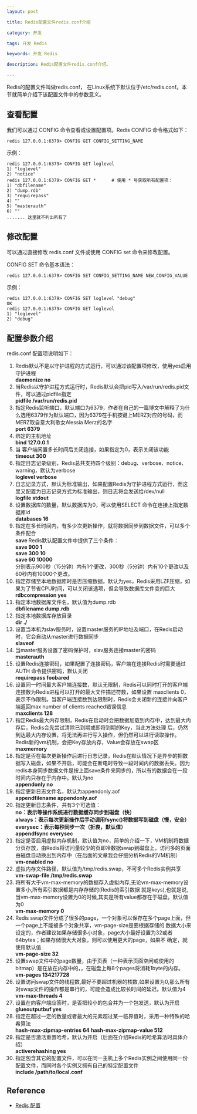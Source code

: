 ```yaml
---
layout: post

title: Redis配置文件redis.conf介绍

category: 开发

tags: 开发 Redis

keywords: 开发 Redis

description: Redis配置文件redis.conf介绍。

---
```


Redis的配置文件叫做redis.conf， 在Linux系统下默认位于/etc/redis.conf。本节就简单介绍下该配置文件中的参数意义。

## 查看配置
我们可以通过 CONFIG 命令查看或设置配置项。Redis CONFIG 命令格式如下：

	redis 127.0.0.1:6379> CONFIG GET CONFIG_SETTING_NAME

示例：
	
	redis 127.0.0.1:6379> CONFIG GET loglevel
	1) "loglevel"
	2) "notice"
	redis 127.0.0.1:6379> CONFIG GET *		# 使用 * 号获取所有配置项：
	1) "dbfilename"
  	2) "dump.rdb"
  	3) "requirepass"
  	4) ""
  	5) "masterauth"
  	6) ""
	....... 这里就不列出所有了

## 修改配置
可以通过直接修改 redis.conf 文件或使用 CONFIG set 命令来修改配置。

CONFIG SET 命令基本语法：  

	redis 127.0.0.1:6379> CONFIG SET CONFIG_SETTING_NAME NEW_CONFIG_VALUE

示例：

	redis 127.0.0.1:6379> CONFIG SET loglevel "debug"
	OK
	redis 127.0.0.1:6379> CONFIG GET loglevel
	1) "loglevel"
	2) "debug"

## 配置参数介绍
redis.conf 配置项说明如下：

1. Redis默认不是以守护进程的方式运行，可以通过该配置项修改，使用yes启用守护进程  
	**daemonize no**
2. 当Redis以守护进程方式运行时，Redis默认会把pid写入/var/run/redis.pid文件，可以通过pidfile指定  
    **pidfile /var/run/redis.pid**
3. 指定Redis监听端口，默认端口为6379，作者在自己的一篇博文中解释了为什么选用6379作为默认端口，因为6379在手机按键上MERZ对应的号码，而MERZ取自意大利歌女Alessia Merz的名字  
    **port 6379**
4. 绑定的主机地址  
    **bind 127.0.0.1**
5. 当 客户端闲置多长时间后关闭连接，如果指定为0，表示关闭该功能    
    **timeout 300**
6. 指定日志记录级别，Redis总共支持四个级别：debug、verbose、notice、warning，默认为verbose  
    **loglevel verbose**
7. 日志记录方式，默认为标准输出，如果配置Redis为守护进程方式运行，而这里又配置为日志记录方式为标准输出，则日志将会发送给/dev/null  
    **logfile stdout**
8. 设置数据库的数量，默认数据库为0，可以使用SELECT <dbid>命令在连接上指定数据库id  
    **databases 16**
9. 指定在多长时间内，有多少次更新操作，就将数据同步到数据文件，可以多个条件配合  
    **save <seconds> <changes>**
    Redis默认配置文件中提供了三个条件：  
    **save 900 1**  
    **save 300 10**  
    **save 60 10000**  
    分别表示900秒（15分钟）内有1个更改，300秒（5分钟）内有10个更改以及60秒内有10000个更改。 
10. 指定存储至本地数据库时是否压缩数据，默认为yes，Redis采用LZF压缩，如果为了节省CPU时间，可以关闭该选项，但会导致数据库文件变的巨大  
    **rdbcompression yes**
11. 指定本地数据库文件名，默认值为dump.rdb  
    **dbfilename dump.rdb**
12. 指定本地数据库存放目录  
    **dir ./**
13. 设置当本机为slav服务时，设置master服务的IP地址及端口，在Redis启动时，它会自动从master进行数据同步  
    **slaveof <masterip> <masterport>**
14. 当master服务设置了密码保护时，slav服务连接master的密码  
    **masterauth <master-password>**
15. 设置Redis连接密码，如果配置了连接密码，客户端在连接Redis时需要通过AUTH <password>命令提供密码，默认关闭  
    **requirepass foobared**
16. 设置同一时间最大客户端连接数，默认无限制，Redis可以同时打开的客户端连接数为Redis进程可以打开的最大文件描述符数，如果设置 maxclients 0，表示不作限制。当客户端连接数到达限制时，Redis会关闭新的连接并向客户端返回max number of clients reached错误信息  
    **maxclients 128**
17. 指定Redis最大内存限制，Redis在启动时会把数据加载到内存中，达到最大内存后，Redis会先尝试清除已到期或即将到期的Key，当此方法处理 后，仍然到达最大内存设置，将无法再进行写入操作，但仍然可以进行读取操作。Redis新的vm机制，会把Key存放内存，Value会存放在swap区  
    **maxmemory <bytes>**
18. 指定是否在每次更新操作后进行日志记录，Redis在默认情况下是异步的把数据写入磁盘，如果不开启，可能会在断电时导致一段时间内的数据丢失。因为 redis本身同步数据文件是按上面save条件来同步的，所以有的数据会在一段时间内只存在于内存中。默认为no  
    **appendonly no**
19. 指定更新日志文件名，默认为appendonly.aof  
    **appendfilename appendonly.aof**
20. 指定更新日志条件，共有3个可选值：  
    **no：表示等操作系统进行数据缓存同步到磁盘（快）**  
    **always：表示每次更新操作后手动调用fsync()将数据写到磁盘（慢，安全）**  
    **everysec：表示每秒同步一次（折衷，默认值）**  
    **appendfsync everysec** 
21. 指定是否启用虚拟内存机制，默认值为no，简单的介绍一下，VM机制将数据分页存放，由Redis将访问量较少的页即冷数据swap到磁盘上，访问多的页面由磁盘自动换出到内存中（在后面的文章我会仔细分析Redis的VM机制）  
    **vm-enabled no**
22. 虚拟内存文件路径，默认值为/tmp/redis.swap，不可多个Redis实例共享  
    **vm-swap-file /tmp/redis.swap**
23. 将所有大于vm-max-memory的数据存入虚拟内存,无论vm-max-memory设置多小,所有索引数据都是内存存储的(Redis的索引数据 就是keys),也就是说,当vm-max-memory设置为0的时候,其实是所有value都存在于磁盘。默认值为0  
    **vm-max-memory 0**
24. Redis swap文件分成了很多的page，一个对象可以保存在多个page上面，但一个page上不能被多个对象共享，vm-page-size是要根据存储的 数据大小来设定的，作者建议如果存储很多小对象，page大小最好设置为32或者64bytes；如果存储很大大对象，则可以使用更大的page，如果不 确定，就使用默认值  
    **vm-page-size 32**
25. 设置swap文件中的page数量，由于页表（一种表示页面空闲或使用的bitmap）是在放在内存中的，，在磁盘上每8个pages将消耗1byte的内存。  
    **vm-pages 134217728**
26. 设置访问swap文件的线程数,最好不要超过机器的核数,如果设置为0,那么所有对swap文件的操作都是串行的，可能会造成比较长时间的延迟。默认值为4  
    **vm-max-threads 4**
27. 设置在向客户端应答时，是否把较小的包合并为一个包发送，默认为开启  
    **glueoutputbuf yes**
28. 指定在超过一定的数量或者最大的元素超过某一临界值时，采用一种特殊的哈希算法  
    **hash-max-zipmap-entries 64**
    **hash-max-zipmap-value 512**
29. 指定是否激活重置哈希，默认为开启（后面在介绍Redis的哈希算法时具体介绍）  
    **activerehashing yes**
30. 指定包含其它的配置文件，可以在同一主机上多个Redis实例之间使用同一份配置文件，而同时各个实例又拥有自己的特定配置文件  
    **include /path/to/local.conf**

## Reference

- [Redis 配置](http://www.runoob.com/redis/redis-conf.html)

